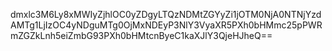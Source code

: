 dmxlc3M6Ly8xMWIyZjhlOC0yZDgyLTQzNDMtZGYyZi1jOTM0NjA0NTNjYzdAMTg1LjIzOC4yNDguMTg0OjMxNDEyP3NlY3VyaXR5PXh0bHMmc25pPWRmZGZkLnh5eiZmbG93PXh0bHMtcnByeC1kaXJlY3QjeHJheQ==
